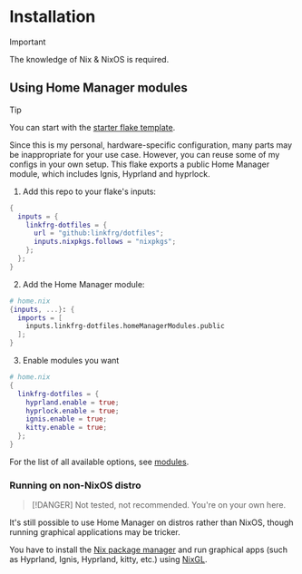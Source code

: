 # Installation

> [!IMPORTANT]
> The knowledge of Nix & NixOS is required.

## Using Home Manager modules

> [!TIP]
> You can start with the [starter flake template](https://github.com/linkfrg/dotfiles/blob/main/templates/starter).

Since this is my personal, hardware-specific configuration, many parts may be inappropriate for your use case.
However, you can reuse some of my configs in your own setup. This flake exports a public Home Manager module, which includes Ignis, Hyprland and hyprlock.

1. Add this repo to your flake's inputs:

```nix
{
  inputs = {
    linkfrg-dotfiles = {
      url = "github:linkfrg/dotfiles";
      inputs.nixpkgs.follows = "nixpkgs";
    };
  };
}
```

2. Add the Home Manager module:

```nix
# home.nix
{inputs, ...}: {
  imports = [
    inputs.linkfrg-dotfiles.homeManagerModules.public
  ];
}
```

3. Enable modules you want

```nix
# home.nix
{
  linkfrg-dotfiles = {
    hyprland.enable = true;
    hyprlock.enable = true;
    ignis.enable = true;
    kitty.enable = true;
  };
}
```

For the list of all available options, see [modules](https://github.com/linkfrg/dotfiles/tree/main/modules/public).

### Running on non-NixOS distro

> [!DANGER]
> Not tested, not recommended. You're on your own here.

It's still possible to use Home Manager on distros rather than NixOS, though running graphical applications may be tricker.

You have to install the [Nix package manager](https://nixos.org/download) and run graphical apps (such as Hyprland, Ignis, Hyprland, kitty, etc.) using [NixGL](https://github.com/nix-community/nixGL).
